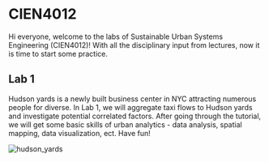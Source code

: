 # CIEN4012
Hi everyone, welcome to the labs of Sustainable Urban Systems Engineering (CIEN4012)! With all the disciplinary input from lectures, now it is time to start some practice.

## Lab 1
Hudson yards is a newly built business center in NYC attracting numerous people for diverse. In Lab 1, we will aggregate taxi flows to Hudson yards and investigate potential correlated factors. After going through the tutorial, we will get some basic skills of urban analytics - data analysis, spatial mapping, data visualization, ect. Have fun!

![hudson_yards](https://github.com/yangyh16/CIEN4012/assets/160519828/0143ad43-8d18-4ad4-a7e3-50bfa8041c70)
